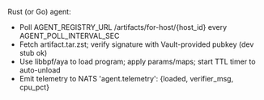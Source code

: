 Rust (or Go) agent:
- Poll AGENT_REGISTRY_URL /artifacts/for-host/{host_id} every AGENT_POLL_INTERVAL_SEC
- Fetch artifact.tar.zst; verify signature with Vault-provided pubkey (dev stub ok)
- Use libbpf/aya to load program; apply params/maps; start TTL timer to auto-unload
- Emit telemetry to NATS 'agent.telemetry': {loaded, verifier_msg, cpu_pct}
